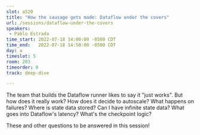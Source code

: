 ```yaml
---
slot: a520
title: "How the sausage gets made: Dataflow under the covers"
url: /sessions/dataflow-under-the-covers
speakers:
 - Pablo Estrada
time_start: 2022-07-18 14:00:00 -0500 CDT
time_end:   2022-07-18 14:50:00 -0500 CDT
day: a
timeslot: 5
room: 203
timeorder: 0
track: deep-dive

---
```


The team that builds the Dataflow runner likes to say it "just works". But how does it really work? How does it decide to autoscale? What happens on failures? Where is state data stored? Can I have infinite state data? What goes into Dataflow's latency? What's the checkpoint logic?
 
These and other questions to be answered in this session!